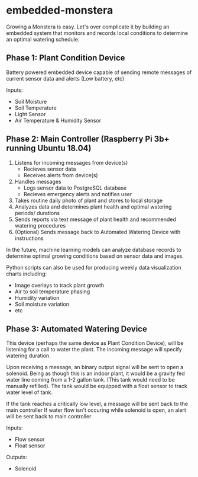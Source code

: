 # embedded-monstera
Growing a Monstera is easy. Let's over complicate it by building an embedded system that monitors and records local conditions to determine an optimal watering schedule.


## Phase 1: Plant Condition Device
Battery powered embedded device capable of sending remote messages of current sensor data and alerts (Low battery, etc)

Inputs:
- Soil Moisture
- Soil Temperature
- Light Sensor
- Air Temperature & Humidity Sensor


## Phase 2: Main Controller (Raspberry Pi 3b+ running Ubuntu 18.04)
1. Listens for incoming messages from device(s) 
    - Recieves sensor data
    - Receives alerts from device(s)
2. Handles messages
    - Logs sensor data to PostgreSQL database
    - Recieves emergency alerts and notifies user
2. Takes routine daily photo of plant and stores to local storage
3. Analyzes data and determines plant health and optimal watering periods/ durations
4. Sends reports via text message of plant health and recommended watering procedures 
5. (Optional) Sends message back to Automated Watering Device with instructions


In the future, machine learning models can analyze database records to determine optimal growing conditions based on sensor data and images. 

Python scripts can also be used for producing weekly data visualization charts including:
- Image overlays to track plant growth
- Air to soil temperature phasing
- Humidity variation
- Soil moisture variation
- etc

## Phase 3: Automated Watering Device
This device (perhaps the same device as Plant Condition Device), will be listening for a call to water the plant. The incoming message will specify watering duration.

Upon receiving a message, an binary output signal will be sent to open a solenoid. Being as though this is an indoor plant, it would be a gravity fed water line coming from a 1-2 gallon tank. (This tank would need to be manually refilled). The tank would be equipped with a float sensor to track water level of tank. 

If the tank reaches a critically low level, a message will be sent back to the main controller 
If water flow isn't occuring while solenoid is open, an alert will be sent back to main controller

Inputs:
- Flow sensor
- Float sensor

Outputs:
- Solenoid
